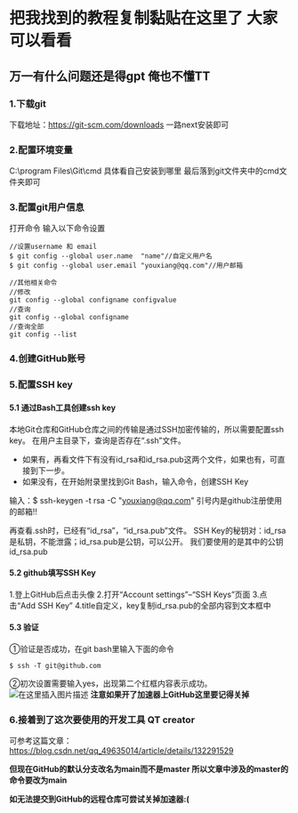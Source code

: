 # 把我找到的教程复制黏贴在这里了 大家可以看看
## 万一有什么问题还是得gpt 俺也不懂TT

### 1.下载git 
下载地址：https://git-scm.com/downloads
一路next安装即可

### 2.配置环境变量
C:\program Files\Git\cmd
具体看自己安装到哪里 最后落到git文件夹中的cmd文件夹即可

### 3.配置git用户信息
打开命令 输入以下命令设置
```
//设置username 和 email
$ git config --global user.name  "name"//自定义用户名
$ git config --global user.email "youxiang@qq.com"//用户邮箱

//其他相关命令
//修改
git config --global configname configvalue
//查询
git config --global configname
//查询全部
git config --list
```
### 4.创建GitHub账号

### 5.配置SSH key
#### 5.1 通过Bash工具创建ssh key
本地Git仓库和GitHub仓库之间的传输是通过SSH加密传输的，所以需要配置ssh key。
在用户主目录下，查询是否存在“.ssh”文件。
- 如果有，再看文件下有没有id_rsa和id_rsa.pub这两个文件，如果也有，可直接到下一步。
- 如果没有，在开始附录里找到Git Bash，输入命令，创建SSH Key

输入：$ ssh-keygen -t rsa -C "youxiang@qq.com" 
引号内是github注册使用的邮箱!!

再查看.ssh时，已经有“id_rsa”，“id_rsa.pub”文件。
SSH Key的秘钥对：id_rsa是私钥，不能泄露；id_rsa.pub是公钥，可以公开。
我们要使用的是其中的公钥id_rsa.pub

#### 5.2 github填写SSH Key
1.登上GitHub后点击头像
2.打开“Account settings”–“SSH Keys”页面
3.点击“Add SSH Key”
4.title自定义，key复制id_rsa.pub的全部内容到文本框中

#### 5.3 验证
①验证是否成功，在git bash里输入下面的命令

```
$ ssh -T git@github.com
```

②初次设置需要输入yes，出现第二个红框内容表示成功。
![在这里插入图片描述](https://i-blog.csdnimg.cn/blog_migrate/df09da8a8cddd295be50bd58ba0f517d.png)
**注意如果开了加速器上GitHub这里要记得关掉**

### 6.接着到了这次要使用的开发工具 QT creator
可参考这篇文章：
https://blog.csdn.net/qq_49635014/article/details/132291529

**但现在GitHub的默认分支改名为main而不是master 所以文章中涉及的master的命令要改为main**

**如无法提交到GitHub的远程仓库可尝试关掉加速器:(**
